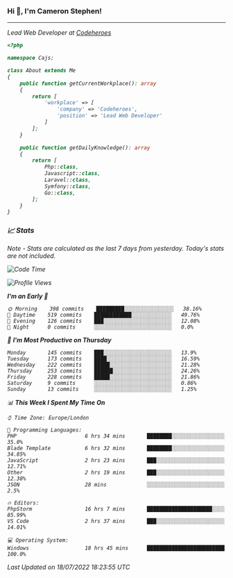 ### Hi 👋, I'm Cameron Stephen!
<hr>
<p><em>Lead Web Developer at <a href="https://codeheroes.co.uk">Codeheroes</a></p>


```php
<?php

namespace Cajs;

class About extends Me
{
    public function getCurrentWorkplace(): array
    {
        return [
            'workplace' => [
                'company' => 'Codeheroes',
                'position' => 'Lead Web Developer'
            ]
        ];
    }

    public function getDailyKnowledge(): array
    {
        return [
            Php::class,
            Javascript::class,
            Laravel::class,
            Symfony::class,
            Go::class,
        ];
    }
}
```

### 📈 Stats
<p><em>Note - Stats are calculated as the last 7 days from yesterday. Today's stats are not included.</em></p>


<!--START_SECTION:waka-->
![Code Time](http://img.shields.io/badge/Code%20Time-3%2C025%20hrs%2053%20mins-blue)

![Profile Views](http://img.shields.io/badge/Profile%20Views-0-blue)

**I'm an Early 🐤** 

```text
🌞 Morning    398 commits    █████████░░░░░░░░░░░░░░░░   38.16% 
🌆 Daytime    519 commits    ████████████░░░░░░░░░░░░░   49.76% 
🌃 Evening    126 commits    ███░░░░░░░░░░░░░░░░░░░░░░   12.08% 
🌙 Night      0 commits      ░░░░░░░░░░░░░░░░░░░░░░░░░   0.0%

```
📅 **I'm Most Productive on Thursday** 

```text
Monday       145 commits    ███░░░░░░░░░░░░░░░░░░░░░░   13.9% 
Tuesday      173 commits    ████░░░░░░░░░░░░░░░░░░░░░   16.59% 
Wednesday    222 commits    █████░░░░░░░░░░░░░░░░░░░░   21.28% 
Thursday     253 commits    ██████░░░░░░░░░░░░░░░░░░░   24.26% 
Friday       228 commits    █████░░░░░░░░░░░░░░░░░░░░   21.86% 
Saturday     9 commits      ░░░░░░░░░░░░░░░░░░░░░░░░░   0.86% 
Sunday       13 commits     ░░░░░░░░░░░░░░░░░░░░░░░░░   1.25%

```


📊 **This Week I Spent My Time On** 

```text
⌚︎ Time Zone: Europe/London

💬 Programming Languages: 
PHP                      6 hrs 34 mins       ████████░░░░░░░░░░░░░░░░░   35.0% 
Blade Template           6 hrs 32 mins       ████████░░░░░░░░░░░░░░░░░   34.85% 
JavaScript               2 hrs 23 mins       ███░░░░░░░░░░░░░░░░░░░░░░   12.71% 
Other                    2 hrs 19 mins       ███░░░░░░░░░░░░░░░░░░░░░░   12.38% 
JSON                     28 mins             ░░░░░░░░░░░░░░░░░░░░░░░░░   2.5%

🔥 Editors: 
PhpStorm                 16 hrs 7 mins       █████████████████████░░░░   85.99% 
VS Code                  2 hrs 37 mins       ███░░░░░░░░░░░░░░░░░░░░░░   14.01%

💻 Operating System: 
Windows                  18 hrs 45 mins      █████████████████████████   100.0%

```


 Last Updated on 18/07/2022 18:23:55 UTC
<!--END_SECTION:waka-->
